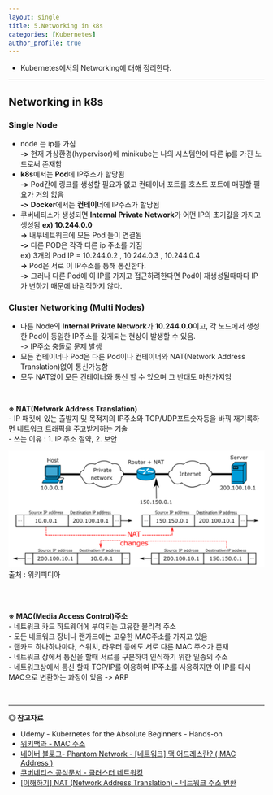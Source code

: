 ```yaml
---
layout: single
title: 5.Networking in k8s
categories: [Kubernetes]
author_profile: true
---
```


- Kubernetes에서의 Networking에 대해 정리한다.

---


## Networking in k8s

### Single Node
- node 는 ip를 가짐<br>
**->** 현재 가상환경(hypervisor)에 minikube는 나의 시스템안에 다른 ip를 가진 노드로써 존재함<br>
- **k8s**에서는 **Pod**에 IP주소가 할당됨<br>
**->** Pod간에 링크를 생성할 필요가 없고 컨테이너 포트를 호스트 포트에 매핑할 필요가 거의 없음<br>
**->** **Docker**에서는 **컨테이너**에 IP주소가 할당됨<br>
- 쿠버네티스가 생성되면 **Internal Private Network**가 어떤 IP의 초기값을 가지고 생성됨 **ex) 10.244.0.0**<br>
**->** 내부네트워크에 모든 Pod 들이 연결됨<br>
**->** 다른 POD은 각각 다른 ip 주소를 가짐<br>
ex) 3개의 Pod IP = 10.244.0.2 , 10.244.0.3 , 10.244.0.4<br>
**->** Pod은 서로 이 IP주소를 통해 통신한다.<br>
**->** 그러나 다른 Pod에 이 IP를 가지고 접근하려한다면 Pod이 재생성될때마다 IP가 변하기 때문에 바람직하지 않다.<br>

### Cluster Networking (Multi Nodes)
- 다른 Node의 **Internal Private Network**가 **10.244.0.0**이고,
 각 노드에서 생성한 Pod이 동일한 IP주소를 갖게되는 현상이 발생할 수 있음.<br>
 -> IP주소 충돌로 문제 발생
- 모든 컨테이너나 Pod은 다른 Pod이나 컨테이너와 NAT(Network Address Translation)없이 통신가능함
- 모두 NAT없이 모든 컨테이너와 통신 할 수 있으며 그 반대도 마찬가지임

<br>

**※ NAT(Network Address Translation)**<br>
            - IP 패킷에 있는 출발지 및 목적지의 IP주소와 TCP/UDP포트숫자등을 바꿔 재기록하면 네트워크 트래픽을 주고받게하는 기술<br>
            - 쓰는 이유 : 1. IP 주소 절약, 2. 보안<br>
            
![](/assets/img/kubernetes/5_networking_1.png)<br>출처 : 위키피디아

<br>
<br>

**※ MAC(Media Access Control)주소**<br>
            - 네트워크 카드 하드웨어에 부여되는 고유한 물리적 주소<br>
            - 모든 네트워크 장비나 랜카드에는 고유한 MAC주소를 가지고 있음<br>
            - 랜카드 하나하나마다, 스위치, 라우터 등에도  서로 다른 MAC 주소가 존재<br>
            - 네트워크 상에서 통신을 할때 서로를 구분하여 인식하기 위한 일종의 주소<br>
            - 네트워크상에서 통신 할때 TCP/IP를 이용하여 IP주소를 사용하지만 이 IP를 다시 MAC으로 변환하는 과정이 있음 -> ARP<br>

<br>

------------------
**◎ 참고자료**


- Udemy - Kubernetes for the Absolute Beginners - Hands-on
- [위키백과 - MAC 주소](https://ko.wikipedia.org/wiki/MAC_%EC%A3%BC%EC%86%8C)
- [네이버 블로그- Phantom Network - [네트워크] 맥 어드레스란? ( MAC Address )](https://blog.naver.com/shk50611/221433227927)
- [쿠버네티스 공식문서 - 클러스터 네트워킹](https://kubernetes.io/ko/docs/concepts/cluster-administration/networking/)
- [ [이해하기] NAT (Network Address Translation) - 네트워크 주소 변환](https://www.stevenjlee.net/2020/07/11/%EC%9D%B4%ED%95%B4%ED%95%98%EA%B8%B0-nat-network-address-translation-%EB%84%A4%ED%8A%B8%EC%9B%8C%ED%81%AC-%EC%A3%BC%EC%86%8C-%EB%B3%80%ED%99%98/)